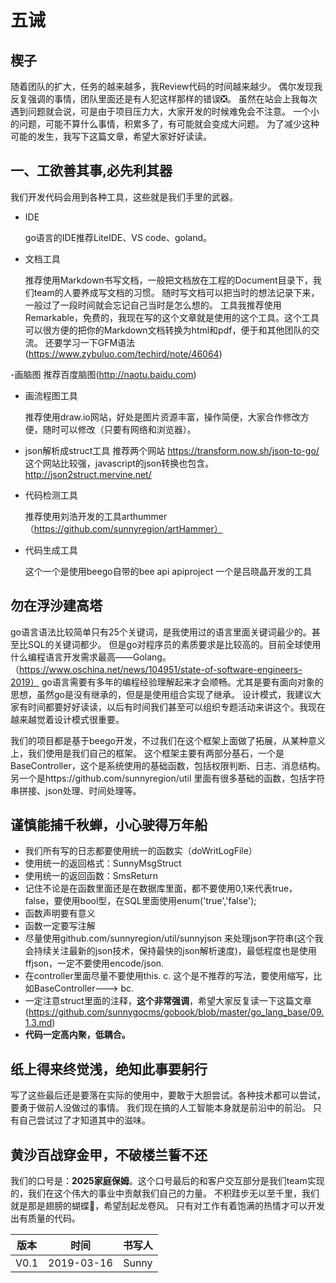 # 五诫
## 楔子

  随着团队的扩大，任务的越来越多，我Review代码的时间越来越少。
  偶尔发现我反复强调的事情，团队里面还是有人犯这样那样的错误❎。
  虽然在站会上我每次遇到问题就会说，可是由于项目压力大，大家开发的时候难免会不注意。
  一个小的问题，可能不算什么事情，积累多了，有可能就会变成大问题。
  为了减少这种可能的发生，我写下这篇文章，希望大家好好读读。
    
## 一、工欲善其事,必先利其器
 
  我们开发代码会用到各种工具，这些就是我们手里的武器。
    
- IDE 

	go语言的IDE推荐LiteIDE、VS code、goland。
    
- 文档工具

	推荐使用Markdown书写文档，一般把文档放在工程的Document目录下，我们team的人要养成写文档的习惯。
    随时写文档可以把当时的想法记录下来，一般过了一段时间就会忘记自己当时是怎么想的。
    工具我推荐使用Remarkable，免费的，我现在写的这个文章就是使用的这个工具。这个工具可以很方便的把你的Markdown文档转换为html和pdf，便于和其他团队的交流。
    还要学习一下GFM语法(https://www.zybuluo.com/techird/note/46064)
    
-画脑图
	推荐百度脑图(http://naotu.baidu.com)
	
- 画流程图工具

    推荐使用draw.io网站，好处是图片资源丰富，操作简便，大家合作修改方便，随时可以修改（只要有网络和浏览器）。
- json解析成struct工具
    推荐两个网站 
    https://transform.now.sh/json-to-go/ 这个网站比较强，javascript的json转换也包含。
    http://json2struct.mervine.net/
    
- 代码检测工具

    推荐使用刘浩开发的工具arthummer （https://github.com/sunnyregion/artHammer）
    
- 代码生成工具

    这个一个是使用beego自带的bee api apiproject
    一个是吕晓晶开发的工具
    
## 勿在浮沙建高塔

 go语言语法比较简单只有25个关键词，是我使用过的语言里面关键词最少的。甚至比SQL的关键词都少。
 但是go对程序员的素质要求是比较高的。目前全球使用什么编程语言开发需求最高——Golang。（https://www.oschina.net/news/104951/state-of-software-engineers-2019）
    go语言需要有多年的编程经验理解起来才会顺畅。尤其是要有面向对象的思想，虽然go是没有继承的，但是是使用组合实现了继承。
    设计模式，我建议大家有时间都要好好读读，以后有时间我们甚至可以组织专题活动来讲这个。我现在越来越觉着设计模式很重要。
    
  我们的项目都是基于beego开发，不过我们在这个框架上面做了拓展，从某种意义上，我们使用是我们自己的框架。
  这个框架主要有两部分基石，一个是BaseController，这个是系统使用的基础函数，包括权限判断、日志、消息结构。
  另一个是https://github.com/sunnyregion/util 里面有很多基础的函数，包括字符串拼接、json处理、时间处理等。

## 谨慎能捕千秋蝉，小心驶得万年船

 * 我们所有写的日志都要使用统一的函数实（doWritLogFile）
 * 使用统一的返回格式：SunnyMsgStruct
 * 使用统一的返回函数：SmsReturn
 * 记住不论是在函数里面还是在数据库里面，都不要使用0,1来代表true，false，要使用bool型，在SQL里面使用enum('true','false');
 * 函数声明要有意义
 * 函数一定要写注解
 * 尽量使用github.com/sunnyregion/util/sunnyjson 来处理json字符串(这个我会持续关注最新的json技术，保持最快的json解析速度)，最低程度也是使用ffjson，一定不要使用encode/json.
 * 在controller里面尽量不要使用this.  c. 这个是不推荐的写法，要使用缩写，比如BaseController---> bc.
 * 一定注意struct里面的注释，**这个非常强调**，希望大家反复读一下这篇文章(https://github.com/sunnygocms/gobook/blob/master/go_lang_base/09.1.3.md)
 * **代码一定高内聚，低耦合。**

## 纸上得来终觉浅，绝知此事要躬行

写了这些最后还是要落在实际的使用中，要敢于大胆尝试。各种技术都可以尝试，要勇于做前人没做过的事情。
我们现在搞的人工智能本身就是前沿中的前沿。
只有自己尝试过了才知道其中的滋味。
	
## 黄沙百战穿金甲，不破楼兰誓不还

  我们的口号是：**2025家庭保姆**。这个口号最后的和客户交互部分是我们team实现的，我们在这个伟大的事业中贡献我们自己的力量。
  不积跬步无以至千里，我们就是那是翅膀的蝴蝶🦋，希望刮起龙卷风。
  只有对工作有着饱满的热情才可以开发出有质量的代码。

|版本|时间|书写人|
|:--:|--|:-:|
|V0.1|2019-03-16|Sunny |
